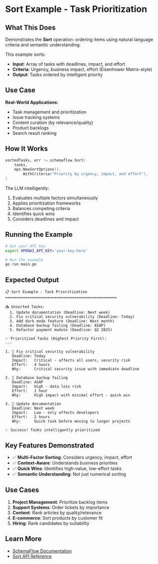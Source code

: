 # Sort Example - Task Prioritization

## What This Does

Demonstrates the **Sort** operation: ordering items using natural language criteria and semantic understanding.

This example sorts:
- **Input**: Array of tasks with deadlines, impact, and effort
- **Criteria**: Urgency, business impact, effort (Eisenhower Matrix-style)
- **Output**: Tasks ordered by intelligent priority

## Use Case

**Real-World Applications**:
- Task management and prioritization
- Issue tracking systems
- Content curation (by relevance/quality)
- Product backlogs
- Search result ranking

## How It Works

```go
sortedTasks, err := schemaflow.Sort(
    tasks,
    ops.NewSortOptions().
        WithCriteria("Priority by urgency, impact, and effort"),
)
```

The LLM intelligently:
1. Evaluates multiple factors simultaneously
2. Applies prioritization frameworks
3. Balances competing criteria
4. Identifies quick wins
5. Considers deadlines and impact

## Running the Example

```bash
# Set your API key
export OPENAI_API_KEY='your-key-here'

# Run the example
go run main.go
```

## Expected Output

```
📋 Sort Example - Task Prioritization
==================================================

📥 Unsorted Tasks:
  1. Update documentation (Deadline: Next week)
  2. Fix critical security vulnerability (Deadline: Today)
  3. Add dark mode feature (Deadline: Next month)
  4. Database backup failing (Deadline: ASAP)
  5. Refactor payment module (Deadline: Q2 2025)

✅ Prioritized Tasks (Highest Priority First):
---

1. 🎯 Fix critical security vulnerability
   Deadline: Today
   Impact:   Critical - affects all users, security risk
   Effort:   4 hours
   Why:      Critical security issue with immediate deadline

2. 🎯 Database backup failing
   Deadline: ASAP
   Impact:   High - data loss risk
   Effort:   1 hour
   Why:      High impact with minimal effort - quick win

3. 🎯 Update documentation
   Deadline: Next week
   Impact:   Low - only affects developers
   Effort:   2 hours
   Why:      Quick task before moving to longer projects

✨ Success! Tasks intelligently prioritized
```

## Key Features Demonstrated

- ✅ **Multi-Factor Sorting**: Considers urgency, impact, effort
- ✅ **Context-Aware**: Understands business priorities
- ✅ **Quick Wins**: Identifies high-value, low-effort tasks
- ✅ **Semantic Understanding**: Not just numerical sorting

## Use Cases

1. **Project Management**: Prioritize backlog items
2. **Support Systems**: Order tickets by importance
3. **Content**: Rank articles by quality/relevance
4. **E-commerce**: Sort products by customer fit
5. **Hiring**: Rank candidates by suitability

## Learn More

- [SchemaFlow Documentation](../../README.md)
- [Sort API Reference](../../docs/reference/API.md#sort)
